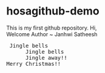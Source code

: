 # hosagithub-demo
This is my first github repository.
Hi,<br> Welcome
Author ~ Janhwi Satheesh
<pre> Jingle bells 
      Jingle bells
      Jingle away!!
Merry Christmas!!</pre>
